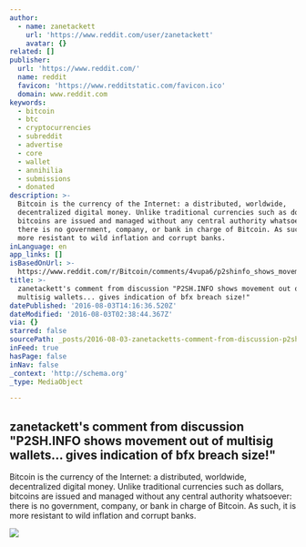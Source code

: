 ```yaml
---
author:
  - name: zanetackett
    url: 'https://www.reddit.com/user/zanetackett'
    avatar: {}
related: []
publisher:
  url: 'https://www.reddit.com/'
  name: reddit
  favicon: 'https://www.redditstatic.com/favicon.ico'
  domain: www.reddit.com
keywords:
  - bitcoin
  - btc
  - cryptocurrencies
  - subreddit
  - advertise
  - core
  - wallet
  - annihilia
  - submissions
  - donated
description: >-
  Bitcoin is the currency of the Internet: a distributed, worldwide,
  decentralized digital money. Unlike traditional currencies such as dollars,
  bitcoins are issued and managed without any central authority whatsoever:
  there is no government, company, or bank in charge of Bitcoin. As such, it is
  more resistant to wild inflation and corrupt banks.
inLanguage: en
app_links: []
isBasedOnUrl: >-
  https://www.reddit.com/r/Bitcoin/comments/4vupa6/p2shinfo_shows_movement_out_of_multisig_wallets/d61oe33
title: >-
  zanetackett's comment from discussion "P2SH.INFO shows movement out of
  multisig wallets... gives indication of bfx breach size!"
datePublished: '2016-08-03T14:16:36.520Z'
dateModified: '2016-08-03T02:38:44.367Z'
via: {}
starred: false
sourcePath: _posts/2016-08-03-zanetacketts-comment-from-discussion-p2shinfo-shows-movem.md
inFeed: true
hasPage: false
inNav: false
_context: 'http://schema.org'
_type: MediaObject

---
```

<article style=""><h1>zanetackett's comment from discussion "P2SH.INFO shows movement out of multisig wallets... gives indication of bfx breach size!"</h1><p>Bitcoin is the currency of the Internet: a distributed, worldwide, decentralized digital money. Unlike traditional currencies such as dollars, bitcoins are issued and managed without any central authority whatsoever: there is no government, company, or bank in charge of Bitcoin. As such, it is more resistant to wild inflation and corrupt banks.</p><img src="https://www.redditstatic.com/icon.png" /></article>